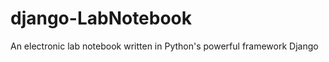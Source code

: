 django-LabNotebook
==================

An electronic lab notebook written in Python's powerful framework Django
